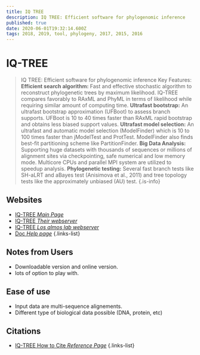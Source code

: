```yaml
---
title: IQ TREE
description: IQ TREE: Efficient software for phylogenomic inference
published: true
date: 2020-06-01T19:32:14.600Z
tags: 2018, 2019, tool, phylogeny, 2017, 2015, 2016
---
```


# IQ-TREE

> IQ TREE: Efficient software for phylogenomic inference
&NewLine;
Key Features:
&NewLine;
**Efficient search algorithm:** Fast and effective stochastic algorithm to reconstruct phylogenetic trees by maximum likelihood. IQ-TREE compares favorably to RAxML and PhyML in terms of likelihood while requiring similar amount of computing time.
**Ultrafast bootstrap:** An ultrafast bootstrap approximation (UFBoot) to assess branch supports. UFBoot is 10 to 40 times faster than RAxML rapid bootstrap and obtains less biased support values.
**Ultrafast model selection:** An ultrafast and automatic model selection (ModelFinder) which is 10 to 100 times faster than jModelTest and ProtTest. ModelFinder also finds best-fit partitioning scheme like PartitionFinder.
**Big Data Analysis:** Supporting huge datasets with thousands of sequences or millions of alignment sites via checkpointing, safe numerical and low memory mode. Multicore CPUs and parallel MPI system are utilized to speedup analysis.
**Phylogenetic testing:** Several fast branch tests like SH-aLRT and aBayes test (Anisimova et al., 2011) and tree topology tests like the approximately unbiased (AU) test. 
{.is-info}



## Websites

- [IQ-TREE *Main Page*](http://www.iqtree.org/)
- [IQ-TREE *Their webserver*](http://iqtree.cibiv.univie.ac.at/)
- [IQ-TREE *Los almos lab webserver*](https://www.hiv.lanl.gov/content/sequence/IQTREE/iqtree.html)
- [Doc *Help page*](http://www.iqtree.org/doc/)
{.links-list}


## Notes from Users
- Downloadable version and online version.
- lots of option to play with.

## Ease of use
- Input data are multi-sequence alignements.
- Different type of biological data possible (DNA, protein, etc)

## Citations

- [IQ-TREE How to Cite *Reference Page*](http://www.iqtree.org/doc/Home#how-to-cite-iq-tree)
{.links-list}

